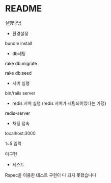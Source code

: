 # README

실행방법


- 환경설정

bundle install


- db세팅

rake db:migrate

rake db:seed


- 서버 실행

bin/rails server


- redis 서버 실행 (redis 서버가 세팅되어있다는 가정)

redis-server


- 채팅 접속

localhost:3000


1~5 입력




미구현


- 테스트

Rspec을 이용한 테스트 구현이 다 되지 못했습니다
